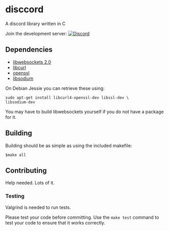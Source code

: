 # disccord #
A discord library written in C

Join the development server: [![Discord](https://discordapp.com/api/guilds/226692368148070420/widget.png)](https://discord.gg/syNMXxM)

## Dependencies ##

- [libwebsockets 2.0](https://libwebsockets.org/)
- [libcurl](https://curl.haxx.se/libcurl/)
- [openssl](https://www.openssl.org/)
- [libsodium](https://download.libsodium.org/doc/)

On Debian Jessie you can retrieve these using:
```shell
sudo apt-get install libcurl4-openssl-dev libssl-dev \
libsodium-dev
```
You may have to build libwebsockets yourself if you do not have a package for it.

## Building ##
Building should be as simple as using the included makefile:

```shell
$make all
```

## Contributing ##

Help needed. Lots of it.

### Testing ###

Valgrind is needed to run tests.

Please test your code before committing. Use the `make test` command to test
your code to ensure that it works correctly.